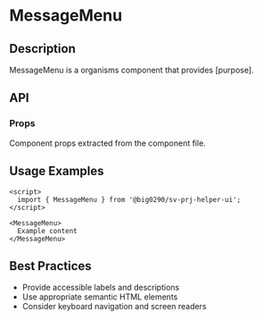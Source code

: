 # MessageMenu

## Description

MessageMenu is a organisms component that provides [purpose].

## API

### Props

Component props extracted from the component file.

## Usage Examples

```svelte
<script>
  import { MessageMenu } from '@big0290/sv-prj-helper-ui';
</script>

<MessageMenu>
  Example content
</MessageMenu>
```

## Best Practices

- Provide accessible labels and descriptions
- Use appropriate semantic HTML elements
- Consider keyboard navigation and screen readers
